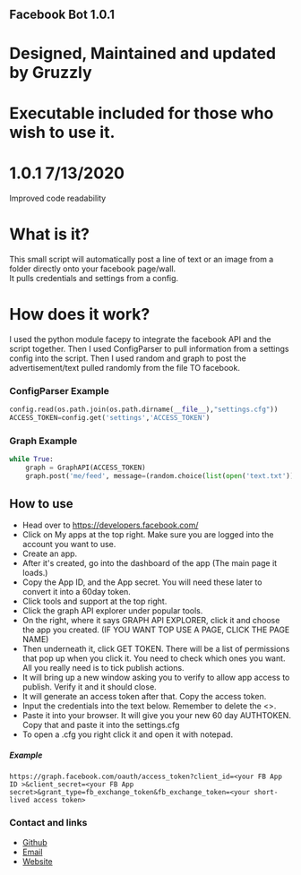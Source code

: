 ## Facebook Bot 1.0.1
# Designed, Maintained and updated by Gruzzly
# Executable included for those who wish to use it.

# 1.0.1 7/13/2020
Improved code readability

# What is it?
This small script will automatically post a line of text or an image from a folder directly onto your facebook page/wall.<br/>
It pulls credentials and settings from a config.

# How does it work?
I used the python module facepy to integrate the facebook API and the script together. Then I used ConfigParser to pull information from a settings config into the script.
Then I used random and graph to post the advertisement/text pulled randomly from the file TO facebook.

### ConfigParser Example
```python
config.read(os.path.join(os.path.dirname(__file__),"settings.cfg"))
ACCESS_TOKEN=config.get('settings','ACCESS_TOKEN')
```

### Graph Example
```python
while True:
	graph = GraphAPI(ACCESS_TOKEN)
	graph.post('me/feed', message=(random.choice(list(open('text.txt')))))
 ```

## How to use
- Head over to https://developers.facebook.com/
- Click on My apps at the top right. Make sure you are logged into the account you want to use.
- Create an app.
- After it's created, go into the dashboard of the app (The main page it loads.)
- Copy the App ID, and the App secret. You will need these later to convert it into a 60day token.
- Click tools and support at the top right.
- Click the graph API explorer under popular tools.
- On the right, where it says GRAPH API EXPLORER, click it and choose the app you created. (IF YOU WANT TOP USE A PAGE, CLICK THE PAGE NAME) 
- Then underneath it, click GET TOKEN. There will be a list of permissions that pop up when you click it. You need to check which ones you want. All you really need is to tick publish actions.
- It will bring up a new window asking you to verify to allow app access to publish. Verify it and it should close.
- It will generate an access token after that. Copy the access token.
- Input the credentials into the text below. Remember to delete the <>.
- Paste it into your browser. It will give you your new 60 day AUTHTOKEN.
Copy that and paste it into the settings.cfg 
- To open a .cfg you right click it and open it with notepad.
##### Example
``` https://graph.facebook.com/oauth/access_token?client_id=<your FB App ID >&client_secret=<your FB App secret>&grant_type=fb_exchange_token&fb_exchange_token=<your short-lived access token> ```






### Contact and links
- [Github](https://github.com/Gruzzly-bear)
- [Email](mailto:MB.Bowen@outlook.com?subject=Hey%20There!)
- [Website](https://gruzzly.co)


